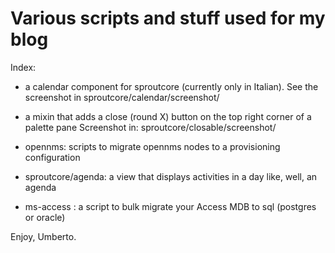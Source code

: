 Various scripts and stuff used for my blog
==========================================

Index:

- a calendar component for sproutcore (currently only in Italian). See the screenshot in
  sproutcore/calendar/screenshot/

- a mixin that adds a close (round X) button on the top right corner of a palette pane
  Screenshot in: sproutcore/closable/screenshot/

- opennms: scripts to migrate opennms nodes to a provisioning configuration

- sproutcore/agenda: a view that displays activities in a day like, well, an agenda

- ms-access : a script to bulk migrate your Access MDB to sql (postgres or oracle)

Enjoy, Umberto.
